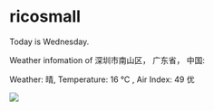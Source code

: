 # ricosmall

Today is Wednesday.

Weather infomation of 深圳市南山区， 广东省， 中国: 

Weather: 晴, Temperature: 16 ℃ , Air Index: 49 优

<img src="https://github-readme-stats.vercel.app/api?username=ricosmall&show_icons=true" />
